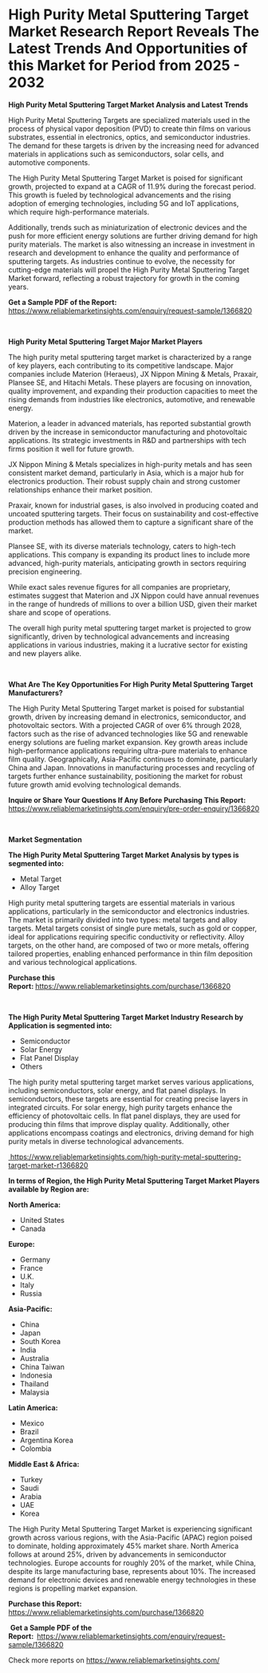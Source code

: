 <p><h1>High Purity Metal Sputtering Target Market Research Report Reveals The Latest Trends And Opportunities of this Market for Period from 2025 - 2032</h1></p><p><strong>High Purity Metal Sputtering Target Market Analysis and Latest Trends</strong></p>
<p><p>High Purity Metal Sputtering Targets are specialized materials used in the process of physical vapor deposition (PVD) to create thin films on various substrates, essential in electronics, optics, and semiconductor industries. The demand for these targets is driven by the increasing need for advanced materials in applications such as semiconductors, solar cells, and automotive components. </p><p>The High Purity Metal Sputtering Target Market is poised for significant growth, projected to expand at a CAGR of 11.9% during the forecast period. This growth is fueled by technological advancements and the rising adoption of emerging technologies, including 5G and IoT applications, which require high-performance materials. </p><p>Additionally, trends such as miniaturization of electronic devices and the push for more efficient energy solutions are further driving demand for high purity materials. The market is also witnessing an increase in investment in research and development to enhance the quality and performance of sputtering targets. As industries continue to evolve, the necessity for cutting-edge materials will propel the High Purity Metal Sputtering Target Market forward, reflecting a robust trajectory for growth in the coming years.</p></p>
<p><strong>Get a Sample PDF of the Report:&nbsp;</strong> <a href="https://www.reliablemarketinsights.com/enquiry/request-sample/1366820?utm_campaign=2514&utm_medium=2&utm_source=Github&utm_content=ia&utm_term=22032025&utm_id=high-purity-metal-sputtering-target">https://www.reliablemarketinsights.com/enquiry/request-sample/1366820</a></p>
<p>&nbsp;</p>
<p><strong>High Purity Metal Sputtering Target Major Market Players</strong></p>
<p><p>The high purity metal sputtering target market is characterized by a range of key players, each contributing to its competitive landscape. Major companies include Materion (Heraeus), JX Nippon Mining & Metals, Praxair, Plansee SE, and Hitachi Metals. These players are focusing on innovation, quality improvement, and expanding their production capacities to meet the rising demands from industries like electronics, automotive, and renewable energy.</p><p>Materion, a leader in advanced materials, has reported substantial growth driven by the increase in semiconductor manufacturing and photovoltaic applications. Its strategic investments in R&D and partnerships with tech firms position it well for future growth.</p><p>JX Nippon Mining & Metals specializes in high-purity metals and has seen consistent market demand, particularly in Asia, which is a major hub for electronics production. Their robust supply chain and strong customer relationships enhance their market position.</p><p>Praxair, known for industrial gases, is also involved in producing coated and uncoated sputtering targets. Their focus on sustainability and cost-effective production methods has allowed them to capture a significant share of the market.</p><p>Plansee SE, with its diverse materials technology, caters to high-tech applications. This company is expanding its product lines to include more advanced, high-purity materials, anticipating growth in sectors requiring precision engineering.</p><p>While exact sales revenue figures for all companies are proprietary, estimates suggest that Materion and JX Nippon could have annual revenues in the range of hundreds of millions to over a billion USD, given their market share and scope of operations.</p><p>The overall high purity metal sputtering target market is projected to grow significantly, driven by technological advancements and increasing applications in various industries, making it a lucrative sector for existing and new players alike.</p></p>
<p>&nbsp;</p>
<p><strong>What Are The Key Opportunities For High Purity Metal Sputtering Target Manufacturers?</strong></p>
<p><p>The High Purity Metal Sputtering Target market is poised for substantial growth, driven by increasing demand in electronics, semiconductor, and photovoltaic sectors. With a projected CAGR of over 6% through 2028, factors such as the rise of advanced technologies like 5G and renewable energy solutions are fueling market expansion. Key growth areas include high-performance applications requiring ultra-pure materials to enhance film quality. Geographically, Asia-Pacific continues to dominate, particularly China and Japan. Innovations in manufacturing processes and recycling of targets further enhance sustainability, positioning the market for robust future growth amid evolving technological demands.</p></p>
<p><strong>Inquire or Share Your Questions If Any Before Purchasing This Report:</strong> <a href="https://www.reliablemarketinsights.com/enquiry/pre-order-enquiry/1366820?utm_campaign=2514&utm_medium=2&utm_source=Github&utm_content=ia&utm_term=22032025&utm_id=high-purity-metal-sputtering-target">https://www.reliablemarketinsights.com/enquiry/pre-order-enquiry/1366820</a></p>
<p>&nbsp;</p>
<p><strong>Market Segmentation</strong></p>
<p><strong>The High Purity Metal Sputtering Target Market Analysis by types is segmented into:</strong></p>
<p><ul><li>Metal Target</li><li>Alloy Target</li></ul></p>
<p><p>High purity metal sputtering targets are essential materials in various applications, particularly in the semiconductor and electronics industries. The market is primarily divided into two types: metal targets and alloy targets. Metal targets consist of single pure metals, such as gold or copper, ideal for applications requiring specific conductivity or reflectivity. Alloy targets, on the other hand, are composed of two or more metals, offering tailored properties, enabling enhanced performance in thin film deposition and various technological applications.</p></p>
<p><strong>Purchase this Report:&nbsp;</strong><a href="https://www.reliablemarketinsights.com/purchase/1366820?utm_campaign=2514&utm_medium=2&utm_source=Github&utm_content=ia&utm_term=22032025&utm_id=high-purity-metal-sputtering-target">https://www.reliablemarketinsights.com/purchase/1366820</a></p>
<p>&nbsp;</p>
<p><strong>The High Purity Metal Sputtering Target Market Industry Research by Application is segmented into:</strong></p>
<p><ul><li>Semiconductor</li><li>Solar Energy</li><li>Flat Panel Display</li><li>Others</li></ul></p>
<p><p>The high purity metal sputtering target market serves various applications, including semiconductors, solar energy, and flat panel displays. In semiconductors, these targets are essential for creating precise layers in integrated circuits. For solar energy, high purity targets enhance the efficiency of photovoltaic cells. In flat panel displays, they are used for producing thin films that improve display quality. Additionally, other applications encompass coatings and electronics, driving demand for high purity metals in diverse technological advancements.</p></p>
<p><a href="https://www.reliablemarketinsights.com/high-purity-metal-sputtering-target-market-r1366820?utm_campaign=2514&utm_medium=2&utm_source=Github&utm_content=ia&utm_term=22032025&utm_id=high-purity-metal-sputtering-target">&nbsp;https://www.reliablemarketinsights.com/high-purity-metal-sputtering-target-market-r1366820</a></p>
<p><strong>In terms of Region, the High Purity Metal Sputtering Target Market Players available by Region are:</strong></p>
<p>
    <p> <strong> North America: </strong>
        <ul>
            <li>United States</li>
            <li>Canada</li>
        </ul>
        </p> 
    <p> <strong> Europe: </strong>
        <ul>
            <li>Germany</li>
            <li>France</li>
            <li>U.K.</li>
            <li>Italy</li>
            <li>Russia</li>
        </ul>
        </p> 
    <p> <strong> Asia-Pacific: </strong>
        <ul>
            <li>China</li>
            <li>Japan</li>
            <li>South Korea</li>
            <li>India</li>
            <li>Australia</li>
            <li>China Taiwan</li>
            <li>Indonesia</li>
            <li>Thailand</li>
            <li>Malaysia</li>
        </ul>
        </p> 
    <p> <strong> Latin America: </strong>
        <ul>
            <li>Mexico</li>
            <li>Brazil</li>
            <li>Argentina Korea</li>
            <li>Colombia</li>
        </ul>
        </p> 
    <p> <strong> Middle East & Africa: </strong>
        <ul>
            <li>Turkey</li>
            <li>Saudi</li>
            <li>Arabia</li>
            <li>UAE</li>
            <li>Korea</li>
        </ul>
    </p>
    </p>
<p><p>The High Purity Metal Sputtering Target Market is experiencing significant growth across various regions, with the Asia-Pacific (APAC) region poised to dominate, holding approximately 45% market share. North America follows at around 25%, driven by advancements in semiconductor technologies. Europe accounts for roughly 20% of the market, while China, despite its large manufacturing base, represents about 10%. The increased demand for electronic devices and renewable energy technologies in these regions is propelling market expansion.</p></p>
<p><strong>Purchase this Report: </strong><a href="https://www.reliablemarketinsights.com/purchase/1366820?utm_campaign=2514&utm_medium=2&utm_source=Github&utm_content=ia&utm_term=22032025&utm_id=high-purity-metal-sputtering-target">https://www.reliablemarketinsights.com/purchase/1366820</a></p>
<p>&nbsp;<strong>Get a Sample PDF of the Report:&nbsp;&nbsp;</strong><a href="https://www.reliablemarketinsights.com/enquiry/request-sample/1366820?utm_campaign=2514&utm_medium=2&utm_source=Github&utm_content=ia&utm_term=22032025&utm_id=high-purity-metal-sputtering-target">https://www.reliablemarketinsights.com/enquiry/request-sample/1366820</a></p>
<p><strong></strong></p>
<p>Check more reports on <a href="https://www.reliablemarketinsights.com/?utm_campaign=2514&utm_medium=2&utm_source=Github&utm_content=ia&utm_term=22032025&utm_id=high-purity-metal-sputtering-target">https://www.reliablemarketinsights.com/</a></p>